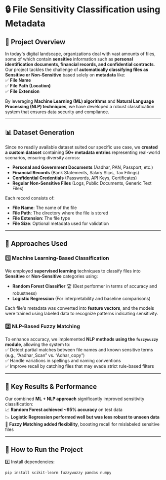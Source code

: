 # 🔒 File Sensitivity Classification using Metadata  

## 🚀 Project Overview  
In today's digital landscape, organizations deal with vast amounts of files, some of which contain **sensitive** information such as **personal identification documents, financial records, and confidential contracts**. Our project tackles the challenge of **automatically classifying files as Sensitive or Non-Sensitive** based solely on **metadata** like:  
✅ **File Name**  
✅ **File Path (Location)**  
✅ **File Extension**  

By leveraging **Machine Learning (ML) algorithms** and **Natural Language Processing (NLP) techniques**, we have developed a robust classification system that ensures data security and compliance.  

---

## 📊 Dataset Generation  
Since no readily available dataset suited our specific use case, we **created a custom dataset** containing **50+ metadata entries** representing real-world scenarios, ensuring diversity across:  
- **Personal and Government Documents** (Aadhar, PAN, Passport, etc.)  
- **Financial Records** (Bank Statements, Salary Slips, Tax Filings)  
- **Confidential Credentials** (Passwords, API Keys, Certificates)  
- **Regular Non-Sensitive Files** (Logs, Public Documents, Generic Text Files)  

Each record consists of:  
- **File Name**: The name of the file  
- **File Path**: The directory where the file is stored  
- **File Extension**: The file type  
- **File Size**: Optional metadata used for validation  

---

## 🧠 Approaches Used  

### 1️⃣ **Machine Learning-Based Classification**  
We employed **supervised learning** techniques to classify files into **Sensitive** or **Non-Sensitive** categories using:  
- **Random Forest Classifier** 🏆 (Best performer in terms of accuracy and robustness)  
- **Logistic Regression** (For interpretability and baseline comparisons)  

Each file's metadata was converted into **feature vectors**, and the models were trained using labeled data to recognize patterns indicating sensitivity.  

### 2️⃣ **NLP-Based Fuzzy Matching**  
To enhance accuracy, we implemented **NLP methods using the `fuzzywuzzy` module**, allowing the system to:  
✅ Detect partial matches between file names and known sensitive terms (e.g., “Aadhar_Scan” vs. “Adhar_copy”)  
✅ Handle variations in spellings and naming conventions  
✅ Improve recall by catching files that may evade strict rule-based filters  

---

## 🔬 Key Results & Performance  
Our combined **ML + NLP approach** significantly improved sensitivity classification:  
📈 **Random Forest achieved ~95% accuracy** on test data  
📉 **Logistic Regression performed well but was less robust to unseen data**  
📝 **Fuzzy Matching added flexibility**, boosting recall for mislabeled sensitive files  

---

## 🔧 How to Run the Project  
1️⃣ Install dependencies:  
```bash
pip install scikit-learn fuzzywuzzy pandas numpy
